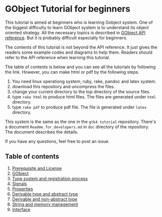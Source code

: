 # GObject Tutorial for beginners

This tutorial is aimed at beginners who is learning Gobject system.
One of the biggest difficulty to learn GObject system is to understand its object oriented strategy.
All the necessary topics is described in [GObject API reference](https://developer.gnome.org/gobject/stable/).
But it is probably difficult especially for beginners.

The contents of this tutorial is not beyond the API reference.
It just gives the readers some example codes and diagrams to help them.
Readers should refer to the API reference when learning this tutorial.

The table of contents is below and you can see all the tutorials by following the link.
However, you can make html or pdf by the following steps.

1. You need linux operationg system, ruby, rake, pandoc and latex system.
2. download this repository and uncompress the files.
3. change your current directory to the top directory of the source files.
4. type `rake html` to produce html files. The files are generated under `html` directory.
5. type `rake pdf` to produce pdf file. The file is generated under `latex` directory.

This system is the same as the one in the `gtk4 tutorial` repository.
There's a document `Readme_for_developers.md` in `doc` directory of the repository.
The document describes the details.

If you have any questions, feel free to post an issue.

## Table of contents

1. [Prerequisite and License](gfm/sec1.md)
1. [GObject](gfm/sec2.md)
1. [Type system and registration process](gfm/sec3.md)
1. [Signals](gfm/sec4.md)
1. [Properties](gfm/sec5.md)
1. [Derivable type and abstract type](gfm/sec6.md)
1. [Derivable and non-abstract type](gfm/sec7.md)
1. [String and memory management](gfm/sec8.md)
1. [Interface](gfm/sec9.md)
